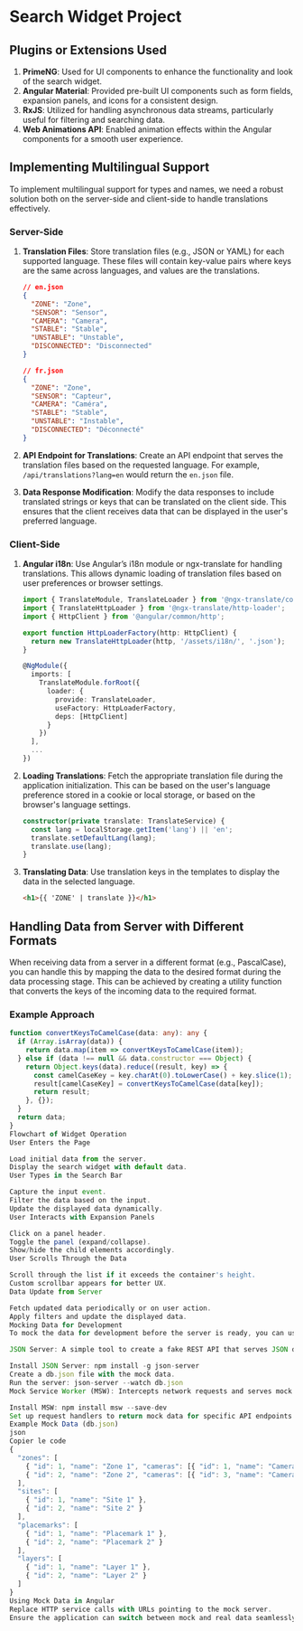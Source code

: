 # Search Widget Project

## Plugins or Extensions Used

1. **PrimeNG**: Used for UI components to enhance the functionality and look of the search widget.
2. **Angular Material**: Provided pre-built UI components such as form fields, expansion panels, and icons for a consistent design.
3. **RxJS**: Utilized for handling asynchronous data streams, particularly useful for filtering and searching data.
4. **Web Animations API**: Enabled animation effects within the Angular components for a smooth user experience.

## Implementing Multilingual Support

To implement multilingual support for types and names, we need a robust solution both on the server-side and client-side to handle translations effectively.

### Server-Side

1. **Translation Files**: Store translation files (e.g., JSON or YAML) for each supported language. These files will contain key-value pairs where keys are the same across languages, and values are the translations.

    ```json
    // en.json
    {
      "ZONE": "Zone",
      "SENSOR": "Sensor",
      "CAMERA": "Camera",
      "STABLE": "Stable",
      "UNSTABLE": "Unstable",
      "DISCONNECTED": "Disconnected"
    }

    // fr.json
    {
      "ZONE": "Zone",
      "SENSOR": "Capteur",
      "CAMERA": "Caméra",
      "STABLE": "Stable",
      "UNSTABLE": "Instable",
      "DISCONNECTED": "Déconnecté"
    }
    ```

2. **API Endpoint for Translations**: Create an API endpoint that serves the translation files based on the requested language. For example, `/api/translations?lang=en` would return the `en.json` file.

3. **Data Response Modification**: Modify the data responses to include translated strings or keys that can be translated on the client side. This ensures that the client receives data that can be displayed in the user's preferred language.

### Client-Side

1. **Angular i18n**: Use Angular’s i18n module or ngx-translate for handling translations. This allows dynamic loading of translation files based on user preferences or browser settings.

    ```typescript
    import { TranslateModule, TranslateLoader } from '@ngx-translate/core';
    import { TranslateHttpLoader } from '@ngx-translate/http-loader';
    import { HttpClient } from '@angular/common/http';

    export function HttpLoaderFactory(http: HttpClient) {
      return new TranslateHttpLoader(http, '/assets/i18n/', '.json');
    }

    @NgModule({
      imports: [
        TranslateModule.forRoot({
          loader: {
            provide: TranslateLoader,
            useFactory: HttpLoaderFactory,
            deps: [HttpClient]
          }
        })
      ],
      ...
    })
    ```

2. **Loading Translations**: Fetch the appropriate translation file during the application initialization. This can be based on the user's language preference stored in a cookie or local storage, or based on the browser's language settings.

    ```typescript
    constructor(private translate: TranslateService) {
      const lang = localStorage.getItem('lang') || 'en';
      translate.setDefaultLang(lang);
      translate.use(lang);
    }
    ```

3. **Translating Data**: Use translation keys in the templates to display the data in the selected language.

    ```html
    <h1>{{ 'ZONE' | translate }}</h1>
    ```

## Handling Data from Server with Different Formats

When receiving data from a server in a different format (e.g., PascalCase), you can handle this by mapping the data to the desired format during the data processing stage. This can be achieved by creating a utility function that converts the keys of the incoming data to the required format.

### Example Approach

```typescript
function convertKeysToCamelCase(data: any): any {
  if (Array.isArray(data)) {
    return data.map(item => convertKeysToCamelCase(item));
  } else if (data !== null && data.constructor === Object) {
    return Object.keys(data).reduce((result, key) => {
      const camelCaseKey = key.charAt(0).toLowerCase() + key.slice(1);
      result[camelCaseKey] = convertKeysToCamelCase(data[key]);
      return result;
    }, {});
  }
  return data;
}
Flowchart of Widget Operation
User Enters the Page

Load initial data from the server.
Display the search widget with default data.
User Types in the Search Bar

Capture the input event.
Filter the data based on the input.
Update the displayed data dynamically.
User Interacts with Expansion Panels

Click on a panel header.
Toggle the panel (expand/collapse).
Show/hide the child elements accordingly.
User Scrolls Through the Data

Scroll through the list if it exceeds the container's height.
Custom scrollbar appears for better UX.
Data Update from Server

Fetch updated data periodically or on user action.
Apply filters and update the displayed data.
Mocking Data for Development
To mock the data for development before the server is ready, you can use tools such as:

JSON Server: A simple tool to create a fake REST API that serves JSON data.

Install JSON Server: npm install -g json-server
Create a db.json file with the mock data.
Run the server: json-server --watch db.json
Mock Service Worker (MSW): Intercepts network requests and serves mock responses.

Install MSW: npm install msw --save-dev
Set up request handlers to return mock data for specific API endpoints.
Example Mock Data (db.json)
json
Copier le code
{
  "zones": [
    { "id": 1, "name": "Zone 1", "cameras": [{ "id": 1, "name": "Camera 1", "connection": "stable" }, { "id": 2, "name": "Camera 2", "connection": "unstable" }] },
    { "id": 2, "name": "Zone 2", "cameras": [{ "id": 3, "name": "Camera 3", "connection": "disconnected" }] }
  ],
  "sites": [
    { "id": 1, "name": "Site 1" },
    { "id": 2, "name": "Site 2" }
  ],
  "placemarks": [
    { "id": 1, "name": "Placemark 1" },
    { "id": 2, "name": "Placemark 2" }
  ],
  "layers": [
    { "id": 1, "name": "Layer 1" },
    { "id": 2, "name": "Layer 2" }
  ]
}
Using Mock Data in Angular
Replace HTTP service calls with URLs pointing to the mock server.
Ensure the application can switch between mock and real data seamlessly by using environment variables or configuration settings.